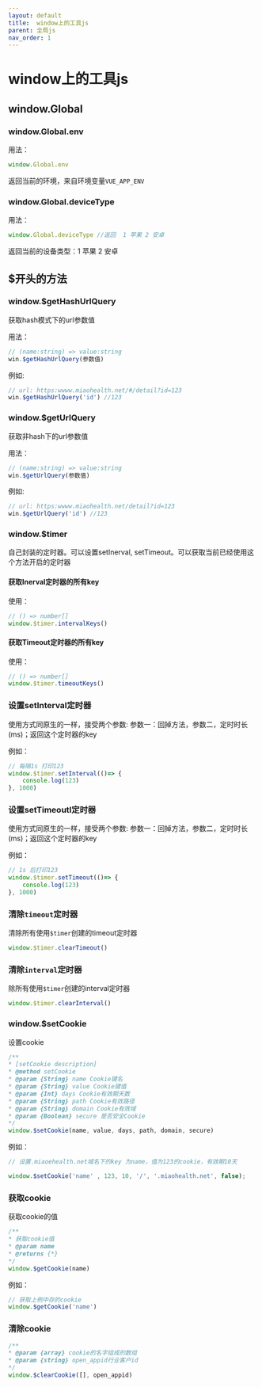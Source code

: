 ```yaml
---
layout: default
title:  window上的工具js
parent: 全局js
nav_order: 1
---
```


# window上的工具js

## window.Global

### window.Global.env

用法：
```js
window.Global.env
```
返回当前的环境，来自环境变量`VUE_APP_ENV`

### window.Global.deviceType

用法：
```js
window.Global.deviceType //返回  1 苹果 2 安卓
```
返回当前的设备类型：1 苹果 2 安卓

## $开头的方法

### window.$getHashUrlQuery

获取hash模式下的url参数值

用法：

```js
// (name:string) => value:string
win.$getHashUrlQuery(参数值)
```
例如:

```js
// url: https:wwww.miaohealth.net/#/detail?id=123
win.$getHashUrlQuery('id') //123
```

### window.$getUrlQuery

获取非hash下的url参数值

用法：

```js
// (name:string) => value:string
win.$getUrlQuery(参数值)
```
例如:

```js
// url: https:wwww.miaohealth.net/detail?id=123
win.$getUrlQuery('id') //123
```

### window.$timer

自己封装的定时器。可以设置setInerval, setTimeout。可以获取当前已经使用这个方法开启的定时器

#### 获取Inerval定时器的所有key

使用：
```js
// () => number[]
window.$timer.intervalKeys()
```
#### 获取Timeout定时器的所有key

使用：
```js
// () => number[]
window.$timer.timeoutKeys()
```
### 设置setInterval定时器

使用方式同原生的一样，接受两个参数: 参数一：回掉方法，参数二，定时时长(ms)；返回这个定时器的key

例如：
```js
// 每隔1s 打印123
window.$timer.setInterval(()=> {
    console.log(123)
}, 1000)
```

### 设置setTimeoutl定时器

使用方式同原生的一样，接受两个参数: 参数一：回掉方法，参数二，定时时长(ms)；返回这个定时器的key

例如：
```js
// 1s 后打印123
window.$timer.setTimeout(()=> {
    console.log(123)
}, 1000)
```
### 清除`timeout`定时器

清除所有使用`$timer`创建的timeout定时器

```js
window.$timer.clearTimeout()
```

### 清除`interval`定时器

除所有使用`$timer`创建的interval定时器

```js
window.$timer.clearInterval()
```

### window.$setCookie 

设置cookie
```js
/**
* [setCookie description]
* @method setCookie
* @param {String} name Cookie键名
* @param {String} value Cookie键值
* @param {Int} days Cookie有效期天数
* @param {String} path Cookie有效路径
* @param {String} domain Cookie有效域
* @param {Boolean} secure 是否安全Cookie
*/
window.$setCookie(name, value, days, path, domain, secure)
```
例如：

```js
// 设置.miaoehealth.net域名下的key 为name，值为123的cookie，有效期10天

window.$setCookie('name' , 123, 10, '/', '.miaohealth.net', false);
```
### 获取cookie

获取cookie的值

```js
/**
* 获取cookie值
* @param name
* @returns {*}
*/
window.$getCookie(name)
```
例如：

```js
// 获取上例中存的cookie
window.$getCookie('name')
```

### 清除cookie

```js
/**
* @param {array} cookie的名字组成的数组
* @param {string} open_appid行业客户id
*/
window.$clearCookie([], open_appid)
```
